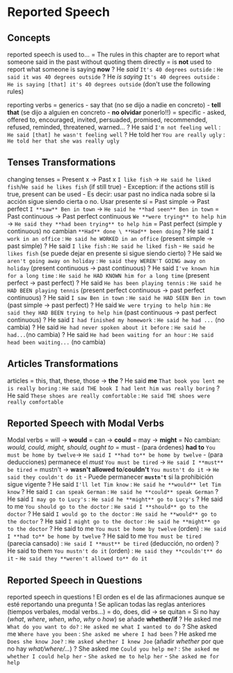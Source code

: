 # Reported Speech


## Concepts

reported speech is used to...
    = The rules in this chapter are to report what someone said in the past without quoting them directly
    = is **not** used to report what someone is saying **now**
    ?  He _said_ `It's 40 degrees outside` : `He said it was 40 degrees outside`
    ?  He _is saying_ `It's 40 degrees outside` : `He is saying [that] it's 40 degrees outside` (don't use the following rules)

reporting verbs
    = generics
        - say that (no se dijo a nadie en concreto)
        - **tell <who> that** (se dijo a alguien en concreto - **no olvidar** ponerlo!!)
    = specific
        - asked, offered to, encouraged, invited, persuaded, promised, recommended, refused, reminded, threatened, warned...
    ? He said `I'm not feeling well` : `He said [that] he wasn't feeling well`
    ? He told her `You are really ugly` : `He told her that she was really ugly`


## Tenses Transformations

changing tenses
    = Present x -> Past x `I like fish` -> `He said he liked fish`/`He said he likes fish` (if still true)
        - Exception: if the actions still is true, present can be used
        - Es decir: usar past no indica nada sobre si la acción sigue siendo cierta o no. Usar presente sí
    = Past simple -> Past perfect  `I **saw** Ben in town` -> `He said he **had seen** Ben in town`
    = Past continuous -> Past perfect continuous `We **were trying** to help him` -> `He said they **had been trying** to help him`
    = Past perfect (simple y continuous) no cambian `**Had** done \ **Had** been doing`
    ? He said `I work in an office` : `He said he WORKED in an office` (present simple -> past simple)
    ? He said `I like fish` : `He said he liked fish` - `He said he likes fish` (se puede dejar en presente si sigue siendo cierto)
    ? He said `We aren't going away on holiday` : `He said they WEREN'T GOING away on holiday` (present continuous -> past continuous)
    ? He said `I've known him for a long time` : `He said he HAD KNOWN him for a long time` (present perfect -> past perfect)
    ? He said `He has been playing tennis` : `He said he HAD BEEN playing tennis` (present perfect continuous -> past perfect continuous)
    ? He said `I saw Ben in town` : `He said he HAD SEEN Ben in town` (past simple -> past perfect)
    ? He said `We were trying to help him` : `He said they HAD BEEN trying to help him` (past continuous -> past perfect continuous)
    ? He said `I had finished my homework` : `He said he had ...` (no cambia)
    ? He said `He had never spoken about it before` : `He said he had...`(no cambia)
    ? He said `He had been waiting for an hour` : `He said head been waiting...` (no cambia)

## Articles Transformations

articles
    = this, that, these, those -> **the**
    ? He said **me** `That book you lent me is really boring` : `He said THE book I had lent him was really boring`
    ? He said `These shoes are really comfortable` : `He said THE shoes were really comfortable`

## Reported Speech with Modal Verbs


Modal verbs
    = will -> **would**
    = can -> **could**
    = may -> **might**
    = No cambian: _would, could, might, should, ought to_
    = must
        - (para órdenes) **had to** `You must be home by twelve`-> `He said I **had to** be home by twelve`
        - (para deducciones) permanece el _must_ `You must be tired` -> `He said I **must** be tired`
    = mustn't -> **wasn't allowed to**/**couldn't** `You mustn't do it` -> `He said they couldn't do it`
        - Puede permanecer **`mustn't`** si la prohibición sigue vigente
    ?  He said `I'll let Tim know` : `He said he **would** let Tim know`
    ?  He said `I can speak German` : `He said he **could** speak German`
    ?  He said `I may go to Lucy's` : `He said he **might** go to Lucy's`
    ?  He said to me `You should go to the doctor` : `He said I **should** go to the doctor`
    ?  He said `I would go to the doctor` : `He said he **would** go to the doctor`
    ?  He said `I might go to the doctor` : `He said he **might** go to the doctor`
    ?  He said to me `You must be home by twelve` (orden) : `He said I **had to** be home by twelve`
    ?  He said to me `You must be tired` (parecia cansado) : `He said I **must** be tired` (deducción, no orden)
    ?  He said to them `You mustn't do it` (orden) : `He said they **couldn't** do it` - `He said they **weren't allowed to** do it`


## Reported Speech in Questions

reported speech in questions
    ! El orden es el de las afirmaciones aunque se esté reportando una pregunta
    ! Se aplican todas las reglas anteriores (tiempos verbales,  modal verbs...)
    = do, does, did -> se quitan
    = Si no hay (_what_, _where_, _when_, _who_, _why_ o _how_) se añade **whether/if**
    ? He asked me `What do you want to do?` : `He asked me what I wanted to do`
    ? She asked me `Where have you been` : `She asked me where I had been`
    ? He asked me `Does she know Joe?` : `He asked whether I knew Joe` (añadir _whether_ por que no hay _what/where/..._)
    ? She asked me `Could you help me?` : `She asked me whether I could help her` - `She asked me to help her` - `She asked me for help`
